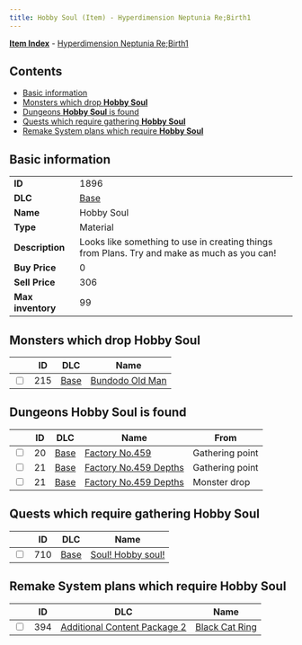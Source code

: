 ```yaml
---
title: Hobby Soul (Item) - Hyperdimension Neptunia Re;Birth1
---
```


[**Item Index**](/neptunia/rb1/item/index.html) - [Hyperdimension Neptunia Re;Birth1](/neptunia/rb1)

## Contents

- [Basic information](#basic-information)
- [Monsters which drop **Hobby Soul**](#monsters-which-drop-hobby-soul)
- [Dungeons **Hobby Soul** is found](#dungeons-hobby-soul-is-found)
- [Quests which require gathering **Hobby Soul**](#quests-which-require-gathering-hobby-soul)
- [Remake System plans which require **Hobby Soul**](#remake-system-plans-which-require-hobby-soul)

## Basic information

|   |   |
| -- | -- |
| **ID** | 1896 |
| **DLC** | [Base](/neptunia/rb1/dlc/1-base.html) |
| **Name** | Hobby Soul |
| **Type** | Material |
| **Description** | Looks like something to use in creating things from Plans. Try and make as much as you can! |
| **Buy Price** | 0 |
| **Sell Price** | 306 |
| **Max inventory** | 99 |


## Monsters which drop **Hobby Soul**

|    | ID | DLC | Name |
| -- | -- | --- | ---- |
| <input type="checkbox" id="rb1-monster-1-215" class="trackbox" /> | 215 | [Base](/neptunia/rb1/dlc/1-base.html) | [Bundodo Old Man](/neptunia/rb1/monster/1-215-bundodo-old-man.html) |


## Dungeons **Hobby Soul** is found

|    | ID | DLC | Name | From |
| -- | -- | --- | ---- | ---- |
| <input type="checkbox" id="rb1-dungeon-1-20" class="trackbox" /> | 20 | [Base](/neptunia/rb1/dlc/1-base.html) | [Factory No.459](/neptunia/rb1/dungeon/1-20-factory-no-459.html) | Gathering point |
| <input type="checkbox" id="rb1-dungeon-1-21" class="trackbox" /> | 21 | [Base](/neptunia/rb1/dlc/1-base.html) | [Factory No.459 Depths](/neptunia/rb1/dungeon/1-21-factory-no-459-depths.html) | Gathering point |
| <input type="checkbox" id="rb1-dungeon-1-21" class="trackbox" /> | 21 | [Base](/neptunia/rb1/dlc/1-base.html) | [Factory No.459 Depths](/neptunia/rb1/dungeon/1-21-factory-no-459-depths.html) | Monster drop |


## Quests which require gathering **Hobby Soul**

|    | ID | DLC | Name |
| -- | -- | --- | ---- |
| <input type="checkbox" id="rb1-quest-1-710" class="trackbox" /> | 710 | [Base](/neptunia/rb1/dlc/1-base.html) | [Soul! Hobby soul!](/neptunia/rb1/quest/1-710-soul-hobby-soul.html) |


## Remake System plans which require **Hobby Soul**

|    | ID | DLC | Name |
| -- | -- | --- | ---- |
| <input type="checkbox" id="rb1-quest-11-394" class="trackbox" /> | 394 | [Additional Content Package 2](/neptunia/rb1/dlc/11-pack2.html) | [Black Cat Ring](/neptunia/rb1/quest/11-394-black-cat-ring.html) |
